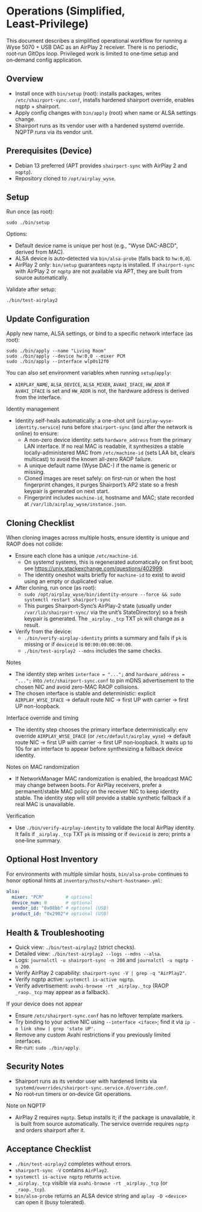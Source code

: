 # Operations (Simplified, Least‑Privilege)

This document describes a simplified operational workflow for running a Wyse 5070 + USB DAC as an AirPlay 2 receiver. There is no periodic, root‑run GitOps loop. Privileged work is limited to one‑time setup and on‑demand config application.

## Overview
- Install once with `bin/setup` (root): installs packages, writes `/etc/shairport-sync.conf`, installs hardened shairport override, enables nqptp + shairport.
- Apply config changes with `bin/apply` (root) when name or ALSA settings change.
- Shairport runs as its vendor user with a hardened systemd override. NQPTP runs via its vendor unit.

## Prerequisites (Device)
- Debian 13 preferred (APT provides `shairport-sync` with AirPlay 2 and `nqptp`).
- Repository cloned to `/opt/airplay_wyse`.

## Setup
Run once (as root):
```
sudo ./bin/setup
```
Options:
- Default device name is unique per host (e.g., "Wyse DAC-ABCD", derived from MAC).
- ALSA device is auto‑detected via `bin/alsa-probe` (falls back to `hw:0,0`).
 - AirPlay 2 only: `bin/setup` guarantees `nqptp` is installed. If `shairport-sync` with AirPlay 2 or `nqptp` are not available via APT, they are built from source automatically.

Validate after setup:
```
./bin/test-airplay2
```

## Update Configuration
Apply new name, ALSA settings, or bind to a specific network interface (as root):
```
sudo ./bin/apply --name "Living Room"
sudo ./bin/apply --device hw:0,0 --mixer PCM
sudo ./bin/apply --interface wlp0s12f0
```

You can also set environment variables when running `setup`/`apply`:
- `AIRPLAY_NAME`, `ALSA_DEVICE`, `ALSA_MIXER`, `AVAHI_IFACE`, `HW_ADDR`
If `AVAHI_IFACE` is set and `HW_ADDR` is not, the hardware address is derived from the interface.

Identity management
- Identity self-heals automatically: a one-shot unit (`airplay-wyse-identity.service`) runs before `shairport-sync` (and after the network is online) to ensure:
  - A non-zero device identity: sets `hardware_address` from the primary LAN interface. If no real MAC is readable, it synthesizes a stable locally-administered MAC from `/etc/machine-id` (sets LAA bit, clears multicast) to avoid the known all-zero RAOP failure.
  - A unique default name (Wyse DAC-<MACSUFFIX>) if the name is generic or missing.
  - Cloned images are reset safely: on first-run or when the host fingerprint changes, it purges Shairport’s AP2 state so a fresh keypair is generated on next start.
  - Fingerprint includes `machine-id`, hostname and MAC; state recorded at `/var/lib/airplay_wyse/instance.json`.

## Cloning Checklist
When cloning images across multiple hosts, ensure identity is unique and RAOP does not collide:

- Ensure each clone has a unique `/etc/machine-id`.
  - On systemd systems, this is regenerated automatically on first boot; see https://unix.stackexchange.com/questions/402999.
  - The identity oneshot waits briefly for `machine-id` to exist to avoid using an empty or duplicated value.
- After cloning, run once (as root):
  - `sudo /opt/airplay_wyse/bin/identity-ensure --force && sudo systemctl restart shairport-sync`
  - This purges Shairport-Sync’s AirPlay-2 state (usually under `/var/lib/shairport-sync/` via the unit’s StateDirectory) so a fresh keypair is generated. The `_airplay._tcp` TXT `pk` will change as a result.
- Verify from the device:
  - `./bin/verify-airplay-identity` prints a summary and fails if `pk` is missing or if `deviceid` is `00:00:00:00:00:00`.
  - `./bin/test-airplay2 --mdns` includes the same checks.

Notes
- The identity step writes `interface = "...";` and `hardware_address = "...";` into `/etc/shairport-sync.conf` to pin mDNS advertisement to the chosen NIC and avoid zero-MAC RAOP collisions.
- The chosen interface is stable and deterministic: explicit `AIRPLAY_WYSE_IFACE` → default route NIC → first UP with carrier → first UP non-loopback.

Interface override and timing
- The identity step chooses the primary interface deterministically: env override `AIRPLAY_WYSE_IFACE` (or `/etc/default/airplay_wyse`) → default route NIC → first UP with carrier → first UP non‑loopback. It waits up to 10s for an interface to appear before synthesizing a fallback device identity.

Notes on MAC randomization
- If NetworkManager MAC randomization is enabled, the broadcast MAC may change between boots. For AirPlay receivers, prefer a permanent/stable MAC policy on the receiver NIC to keep identity stable. The identity step will still provide a stable synthetic fallback if a real MAC is unavailable.

Verification
- Use `./bin/verify-airplay-identity` to validate the local AirPlay identity. It fails if `_airplay._tcp` TXT `pk` is missing or if `deviceid` is zero; prints a one‑line summary.

## Optional Host Inventory
For environments with multiple similar hosts, `bin/alsa-probe` continues to honor optional hints at `inventory/hosts/<short-hostname>.yml`:
```yaml
alsa:
  mixer: "PCM"        # optional
  device_num: 0       # optional
  vendor_id: "0x08bb" # optional (USB)
  product_id: "0x2902"# optional (USB)
```

## Health & Troubleshooting
- Quick view: `./bin/test-airplay2` (strict checks).
- Detailed view: `./bin/test-airplay2 --logs --mdns --alsa`.
- Logs: `journalctl -u shairport-sync -n 200` and `journalctl -u nqptp -n 200`.
- Verify AirPlay 2 capability: `shairport-sync -V | grep -q "AirPlay2"`.
- Verify nqptp active: `systemctl is-active nqptp`.
- Verify advertisement: `avahi-browse -rt _airplay._tcp` (RAOP `_raop._tcp` may appear as a fallback).

If your device does not appear
- Ensure `/etc/shairport-sync.conf` has no leftover template markers.
- Try binding to your active NIC using `--interface <iface>`; find it via `ip -o link show | grep 'state UP'`.
- Remove any custom Avahi restrictions if you previously limited interfaces.
- Re-run: `sudo ./bin/apply`.

## Security Notes
- Shairport runs as its vendor user with hardened limits via `systemd/overrides/shairport-sync.service.d/override.conf`.
- No root‑run timers or on‑device Git operations.

Note on NQPTP
- AirPlay 2 requires `nqptp`. Setup installs it; if the package is unavailable, it is built from source automatically. The service override requires `nqptp` and orders shairport after it.

## Acceptance Checklist
- `./bin/test-airplay2` completes without errors.
- `shairport-sync -V` contains `AirPlay2`.
- `systemctl is-active nqptp` returns `active`.
- `_airplay._tcp` visible via `avahi-browse -rt _airplay._tcp` (or `_raop._tcp`).
- `bin/alsa-probe` returns an ALSA device string and `aplay -D <device>` can open it (busy tolerated).
